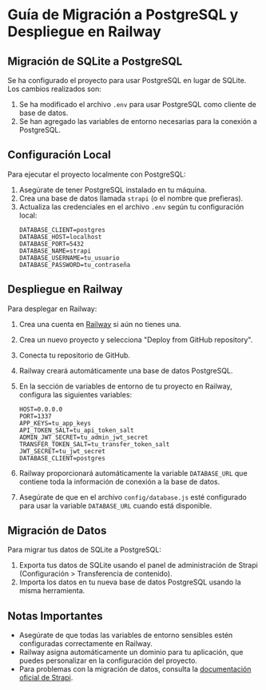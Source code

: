 # Guía de Migración a PostgreSQL y Despliegue en Railway

## Migración de SQLite a PostgreSQL

Se ha configurado el proyecto para usar PostgreSQL en lugar de SQLite. Los cambios realizados son:

1. Se ha modificado el archivo `.env` para usar PostgreSQL como cliente de base de datos.
2. Se han agregado las variables de entorno necesarias para la conexión a PostgreSQL.

## Configuración Local

Para ejecutar el proyecto localmente con PostgreSQL:

1. Asegúrate de tener PostgreSQL instalado en tu máquina.
2. Crea una base de datos llamada `strapi` (o el nombre que prefieras).
3. Actualiza las credenciales en el archivo `.env` según tu configuración local:
   ```
   DATABASE_CLIENT=postgres
   DATABASE_HOST=localhost
   DATABASE_PORT=5432
   DATABASE_NAME=strapi
   DATABASE_USERNAME=tu_usuario
   DATABASE_PASSWORD=tu_contraseña
   ```

## Despliegue en Railway

Para desplegar en Railway:

1. Crea una cuenta en [Railway](https://railway.app/) si aún no tienes una.
2. Crea un nuevo proyecto y selecciona "Deploy from GitHub repository".
3. Conecta tu repositorio de GitHub.
4. Railway creará automáticamente una base de datos PostgreSQL.
5. En la sección de variables de entorno de tu proyecto en Railway, configura las siguientes variables:
   ```
   HOST=0.0.0.0
   PORT=1337
   APP_KEYS=tu_app_keys
   API_TOKEN_SALT=tu_api_token_salt
   ADMIN_JWT_SECRET=tu_admin_jwt_secret
   TRANSFER_TOKEN_SALT=tu_transfer_token_salt
   JWT_SECRET=tu_jwt_secret
   DATABASE_CLIENT=postgres
   ```

6. Railway proporcionará automáticamente la variable `DATABASE_URL` que contiene toda la información de conexión a la base de datos.
7. Asegúrate de que en el archivo `config/database.js` esté configurado para usar la variable `DATABASE_URL` cuando está disponible.

## Migración de Datos

Para migrar tus datos de SQLite a PostgreSQL:

1. Exporta tus datos de SQLite usando el panel de administración de Strapi (Configuración > Transferencia de contenido).
2. Importa los datos en tu nueva base de datos PostgreSQL usando la misma herramienta.

## Notas Importantes

- Asegúrate de que todas las variables de entorno sensibles estén configuradas correctamente en Railway.
- Railway asigna automáticamente un dominio para tu aplicación, que puedes personalizar en la configuración del proyecto.
- Para problemas con la migración de datos, consulta la [documentación oficial de Strapi](https://docs.strapi.io/dev-docs/data-management/transfer).